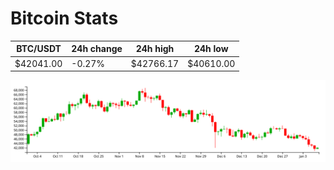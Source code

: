 # Bitcoin Stats

BTC/USDT|24h change|24h high|24h low|
|---|---|---|---|
|$42041.00|-0.27%|$42766.17|$40610.00|

<img src="./chart.svg">
